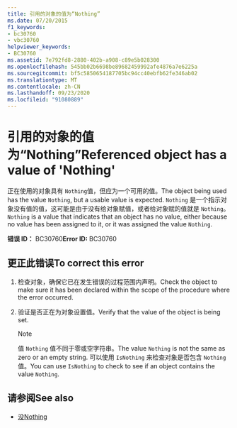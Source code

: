 ```yaml
---
title: 引用的对象的值为“Nothing”
ms.date: 07/20/2015
f1_keywords:
- bc30760
- vbc30760
helpviewer_keywords:
- BC30760
ms.assetid: 7e792fd8-2880-402b-a908-c89e5b028300
ms.openlocfilehash: 545bb02b6698be89682459992afe4876a7e6225a
ms.sourcegitcommit: bf5c5850654187705bc94cc40ebfb62fe346ab02
ms.translationtype: MT
ms.contentlocale: zh-CN
ms.lasthandoff: 09/23/2020
ms.locfileid: "91080889"
---
```

# <a name="referenced-object-has-a-value-of-nothing"></a><span data-ttu-id="28fe7-102">引用的对象的值为“Nothing”</span><span class="sxs-lookup"><span data-stu-id="28fe7-102">Referenced object has a value of 'Nothing'</span></span>

<span data-ttu-id="28fe7-103">正在使用的对象具有 `Nothing`值，但应为一个可用的值。</span><span class="sxs-lookup"><span data-stu-id="28fe7-103">The object being used has the value `Nothing`, but a usable value is expected.</span></span> <span data-ttu-id="28fe7-104">`Nothing` 是一个指示对象没有值的值，这可能是由于没有给对象赋值，或者给对象赋的值就是 `Nothing`。</span><span class="sxs-lookup"><span data-stu-id="28fe7-104">`Nothing` is a value that indicates that an object has no value, either because no value has been assigned to it, or it was assigned the value `Nothing`.</span></span>  
  
 <span data-ttu-id="28fe7-105">**错误 ID：** BC30760</span><span class="sxs-lookup"><span data-stu-id="28fe7-105">**Error ID:** BC30760</span></span>  
  
## <a name="to-correct-this-error"></a><span data-ttu-id="28fe7-106">更正此错误</span><span class="sxs-lookup"><span data-stu-id="28fe7-106">To correct this error</span></span>  
  
1. <span data-ttu-id="28fe7-107">检查对象，确保它已在发生错误的过程范围内声明。</span><span class="sxs-lookup"><span data-stu-id="28fe7-107">Check the object to make sure it has been declared within the scope of the procedure where the error occurred.</span></span>  
  
2. <span data-ttu-id="28fe7-108">验证是否正在为对象设置值。</span><span class="sxs-lookup"><span data-stu-id="28fe7-108">Verify that the value of the object is being set.</span></span>  
  
    > [!NOTE]
    > <span data-ttu-id="28fe7-109">值 `Nothing` 值不同于零或空字符串。</span><span class="sxs-lookup"><span data-stu-id="28fe7-109">The value `Nothing` is not the same as zero or an empty string.</span></span> <span data-ttu-id="28fe7-110">可以使用 `IsNothing` 来检查对象是否包含 `Nothing`值。</span><span class="sxs-lookup"><span data-stu-id="28fe7-110">You can use `IsNothing` to check to see if an object contains the value `Nothing`.</span></span>  
  
## <a name="see-also"></a><span data-ttu-id="28fe7-111">请参阅</span><span class="sxs-lookup"><span data-stu-id="28fe7-111">See also</span></span>

- [<span data-ttu-id="28fe7-112">没</span><span class="sxs-lookup"><span data-stu-id="28fe7-112">Nothing</span></span>](../language-reference/nothing.md)
